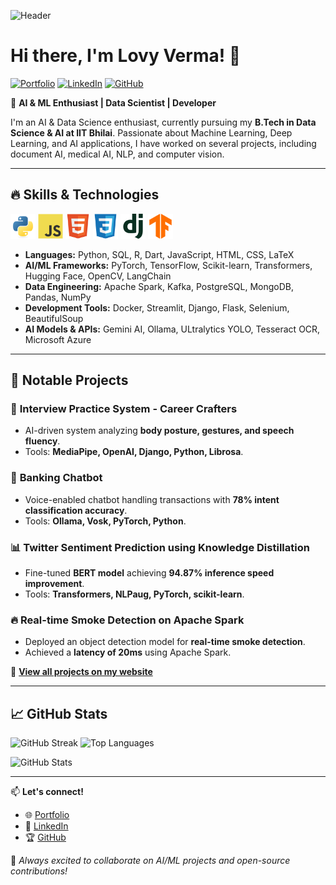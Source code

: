 ![Header](https://raw.githubusercontent.com/xtremislv/xtremislv/main/assets/github-header.png)

# Hi there, I'm Lovy Verma! 👋

[![Portfolio](https://img.shields.io/badge/Portfolio-xtremislv.github.io-blue?style=flat-square&logo=internet-explorer)](https://xtremislv.github.io/)
[![LinkedIn](https://img.shields.io/badge/LinkedIn-Lovy%20Verma-blue?style=flat-square&logo=linkedin)](https://www.linkedin.com/in/lovy-verma-b72067257/)
[![GitHub](https://img.shields.io/github/followers/xtremislv?label=Follow%20Me&style=social)](https://github.com/xtremislv)

🚀 **AI & ML Enthusiast | Data Scientist | Developer**

I'm an AI & Data Science enthusiast, currently pursuing my **B.Tech in Data Science & AI at IIT Bhilai**. Passionate about Machine Learning, Deep Learning, and AI applications, I have worked on several projects, including document AI, medical AI, NLP, and computer vision.

---

## 🔥 Skills & Technologies

<img src="https://raw.githubusercontent.com/devicons/devicon/master/icons/python/python-original.svg" alt="Python" width="40" height="40"/> <img src="https://raw.githubusercontent.com/devicons/devicon/master/icons/javascript/javascript-original.svg" alt="JavaScript" width="40" height="40"/> <img src="https://raw.githubusercontent.com/devicons/devicon/master/icons/html5/html5-original.svg" alt="HTML5" width="40" height="40"/> <img src="https://raw.githubusercontent.com/devicons/devicon/master/icons/css3/css3-original.svg" alt="CSS3" width="40" height="40"/> <img src="https://raw.githubusercontent.com/devicons/devicon/master/icons/django/django-plain.svg" alt="Django" width="40" height="40"/> <img src="https://raw.githubusercontent.com/devicons/devicon/master/icons/tensorflow/tensorflow-original.svg" alt="TensorFlow" width="40" height="40"/> 

- **Languages:** Python, SQL, R, Dart, JavaScript, HTML, CSS, LaTeX
- **AI/ML Frameworks:** PyTorch, TensorFlow, Scikit-learn, Transformers, Hugging Face, OpenCV, LangChain
- **Data Engineering:** Apache Spark, Kafka, PostgreSQL, MongoDB, Pandas, NumPy
- **Development Tools:** Docker, Streamlit, Django, Flask, Selenium, BeautifulSoup
- **AI Models & APIs:** Gemini AI, Ollama, ULtralytics YOLO, Tesseract OCR, Microsoft Azure

---

## 🚀 Notable Projects

### 🎤 **Interview Practice System - Career Crafters**
- AI-driven system analyzing **body posture, gestures, and speech fluency**.
- Tools: **MediaPipe, OpenAI, Django, Python, Librosa**.

### 🏦 **Banking Chatbot**
- Voice-enabled chatbot handling transactions with **78% intent classification accuracy**.
- Tools: **Ollama, Vosk, PyTorch, Python**.

### 📊 **Twitter Sentiment Prediction using Knowledge Distillation**
- Fine-tuned **BERT model** achieving **94.87% inference speed improvement**.
- Tools: **Transformers, NLPaug, PyTorch, scikit-learn**.

### 🔥 **Real-time Smoke Detection on Apache Spark**
- Deployed an object detection model for **real-time smoke detection**.
- Achieved a **latency of 20ms** using Apache Spark.

📌 **[View all projects on my website](https://xtremislv.github.io/)**

---

## 📈 GitHub Stats

![GitHub Streak](https://github-readme-streak-stats.herokuapp.com/?user=xtremislv&theme=radical&hide_border=true)
![Top Languages](https://github-readme-stats.vercel.app/api/top-langs/?username=xtremislv&layout=compact&theme=radical&hide_border=true)

<img src="https://github-readme-stats.vercel.app/api?username=xtremislv&show_icons=true&theme=radical" alt="GitHub Stats" width="600"/>

---

📫 **Let's connect!**
- 🌐 [Portfolio](https://xtremislv.github.io/)
- 💼 [LinkedIn](https://www.linkedin.com/in/lovy-verma-b72067257/)
- 🏆 [GitHub](https://github.com/xtremislv)

🚀 *Always excited to collaborate on AI/ML projects and open-source contributions!*
